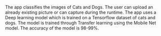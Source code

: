 The app classifies the images of Cats and Dogs. The user can upload an already existing picture or can capture during the runtime.
The app uses a Deep learning model which is trained on a Tensorflow dataset of cats and dogs.
The model is trained through Transfer learning using the Mobile Net model. The accuracy of the model is 98-99%. 
